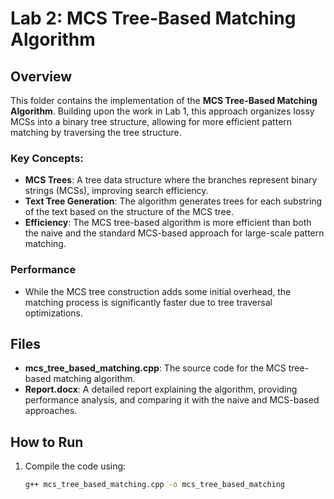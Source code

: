
# Lab 2: MCS Tree-Based Matching Algorithm

## Overview
This folder contains the implementation of the **MCS Tree-Based Matching Algorithm**. Building upon the work in Lab 1, this approach organizes lossy MCSs into a binary tree structure, allowing for more efficient pattern matching by traversing the tree structure.

### Key Concepts:
- **MCS Trees**: A tree data structure where the branches represent binary strings (MCSs), improving search efficiency.
- **Text Tree Generation**: The algorithm generates trees for each substring of the text based on the structure of the MCS tree.
- **Efficiency**: The MCS tree-based algorithm is more efficient than both the naive and the standard MCS-based approach for large-scale pattern matching.

### Performance
- While the MCS tree construction adds some initial overhead, the matching process is significantly faster due to tree traversal optimizations.

## Files
- **mcs_tree_based_matching.cpp**: The source code for the MCS tree-based matching algorithm.
- **Report.docx**: A detailed report explaining the algorithm, providing performance analysis, and comparing it with the naive and MCS-based approaches.

## How to Run
1. Compile the code using:
   ```bash
   g++ mcs_tree_based_matching.cpp -o mcs_tree_based_matching

